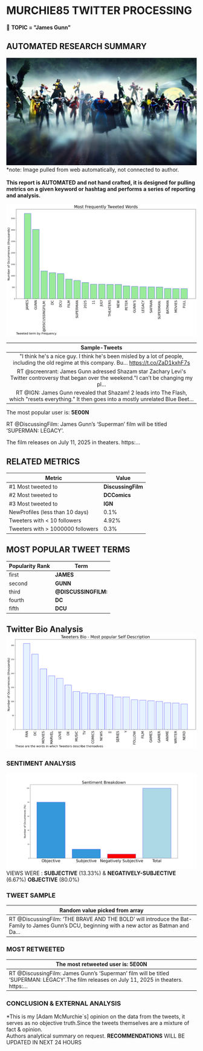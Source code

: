 # MURCHIE85 TWITTER PROCESSING 
&#x1F34E; **TOPIC = "James Gunn"**

## AUTOMATED RESEARCH SUMMARY

![image](assets/2023-01-31hashtagImage.png)*note: Image pulled from web automatically, not connected to author.
<br></br>
<b> This report is AUTOMATED and not hand crafted, it is designed for pulling metrics on a given keyword or hashtag and performs a series of reporting and analysis.</b>



![image](assets/2023-01-31TWEETS.png)



|                **Sample-Tweets**        |
| :-------------: |
| "I think he's a nice guy. I think he's been misled by a lot of people, including the old regime at this company. Bu… https://t.co/ZaD1kxhF7s |
| RT @screenrant: James Gunn adressed Shazam star Zachary Levi's Twitter controversy that began over the weekend."I can’t be changing my pl… |
| RT @IGN: James Gunn revealed that Shazam! 2 leads into The Flash, which "resets everything." It then goes into a mostly unrelated Blue Beet… |

The most popular user is: **5E00N**
<div class="alert alert-block alert-danger"> RT @DiscussingFilm: James Gunn’s ‘Superman’ film will be titled ‘SUPERMAN: LEGACY’.

The film releases on July 11, 2025 in theaters. https:…</div>

## RELATED METRICS<br>
| Metric | Value |
| ------------- | ------------- |
| #1 Most tweeted to  | **DiscussingFilm** |
| #2 Most tweeted to  | **DCComics** |
| #3 Most tweeted to  | **IGN** |
| NewProfiles (less than 10 days) | 0.1%  |
| Tweeters with < 10 followers  | 4.92%|
| Tweeters with > 1000000 followers  | 0.3%  |



## MOST POPULAR TWEET TERMS 


| Popularity Rank  | Term |
| ------------- | ------------- |
| first  | **JAMES**  |
| second  | **GUNN**  |
| third  | **@DISCUSSINGFILM:** |
| fourth  | **DC**  |
| fifth  | **DCU**  |


## Twitter Bio Analysis![image](assets/2023-01-31BIO.png)
### SENTIMENT ANALYSIS
![image](assets/2023-01-31sentiment.png)
VIEWS WERE : **SUBJECTIVE**  (13.33%) & **NEGATIVELY-SUBJECTIVE** (6.67%) **OBJECTIVE** (80.0%)

### TWEET SAMPLE 
| Random value picked from array |
| ------------- |
|RT @DiscussingFilm: ‘THE BRAVE AND THE BOLD’ will introduce the Bat-Family to James Gunn’s DCU, beginning with a new actor as Batman and Da… |

### MOST RETWEETED 

| The most retweeted user is: **5E00N**  |
| ------------- |
| RT @DiscussingFilm: James Gunn’s ‘Superman’ film will be titled ‘SUPERMAN: LEGACY’.The film releases on July 11, 2025 in theaters. https:… |

### CONCLUSION & EXTERNAL ANALYSIS

*This is my [Adam McMurchie`s] opinion on the data from the tweets, it serves as no objective truth.Since the tweets themselves are a mixture of fact & opinion.<br>
Authors analytical summary on request.
**RECOMMENDATIONS** WILL BE UPDATED IN NEXT  24 HOURS <br>